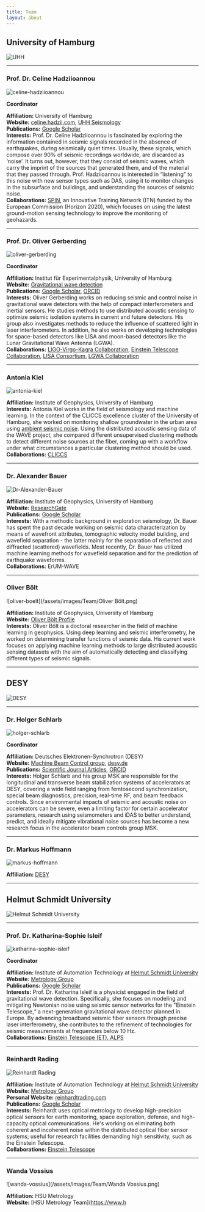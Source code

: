 ```yaml
---
title: Team
layout: about
---
```



## University of Hamburg

![UHH](/assets/images/Logo/uni_hamburg_square.png)


---

### Prof. Dr. Celine Hadziioannou

![celine-hadziioannou](/assets/images/Team/celine-hadziioannou-round.png)

**Coordinator**

**Affiliation:** University of Hamburg  
**Website:** [celine.hadzii.com](https://celine.hadzii.com), [UHH Seismology](https://www.geo.uni-hamburg.de/en/geophysik/forschung/seismology.html)  
**Publications:** [Google Scholar](https://scholar.google.de/citations?hl=en&user=WvhdbrgAAAAJ)  
**Interests:** Prof. Dr. Celine Hadziioannou is fascinated by exploring the information contained in seismic signals recorded in the absence of earthquakes, during seismically quiet times. Usually, these signals, which compose over 90% of seismic recordings worldwide, are discarded as ‘noise’. It turns out, however, that they consist of seismic waves, which carry the imprint of the sources that generated them, and of the material that they passed through. Prof. Hadziioannou is interested in “listening” to this noise with new sensor types such as DAS, using it to monitor changes in the subsurface and buildings, and understanding the sources of seismic noise.  
**Collaborations:** [SPIN](https://spin-itn.eu/), an Innovative Training Network (ITN) funded by the European Commission (Horizon 2020), which focuses on using the latest ground-motion sensing technology to improve the monitoring of geohazards.

---

### Prof. Dr. Oliver Gerberding

![oliver-gerberding](/assets/images/Team/oliver_gerberding_round.png)

**Coordinator**

**Affiliation:** Institut für Experimentalphysik, University of Hamburg  
**Website:** [Gravitational wave detection](https://www.physik.uni-hamburg.de/iexp/gwd)  
**Publications:** [Google Scholar](https://scholar.google.com/citations?user=-h2HvqcAAAAJ&hl=de), [ORCID](https://orcid.org/0000-0001-7740-2698)  
**Interests:** Oliver Gerberding works on reducing seismic and control noise in gravitational wave detectors with the help of compact interferometers and inertial sensors. He studies methods to use distributed acoustic sensing to optimize seismic isolation systems in current and future detectors. His group also investigates methods to reduce the influence of scattered light in laser interferometers. In addition, he also works on developing technologies for space-based detectors like LISA and moon-based detectors like the Lunar Gravitational Wave Antenna (LGWA).  
**Collaborations:** [LIGO-Virgo-Kagra Collaboration](https://www.ligo.org/), [Einstein Telescope Collaboration](https://www.et-gw.eu/), [LISA Consortium](https://www.lisamission.org/), [LGWA Collaboration](http://lgwa.unicam.it/index.php)

---

### Antonia Kiel

![antonia-kiel](/assets/images/Team/antonia_kiel_round.png)

**Affiliation:** Institute of Geophysics, University of Hamburg  
**Interests:** Antonia Kiel works in the field of seismology and machine learning. In the context of the CLICCS excellence cluster of the University of Hamburg, she worked on monitoring shallow groundwater in the urban area using [ambient seismic noise](https://www.youtube.com/watch?v=9IATkjy-sdA&t=402s). Using the distributed acoustic sensing data of the WAVE project, she compared different unsupervised clustering methods to detect different noise sources at the fiber, coming up with a workflow under what circumstances a particular clustering method should be used.  
**Collaborations:** [CLICCS](https://www.cliccs.uni-hamburg.de/de.html)

---

### Dr. Alexander Bauer

![Dr-Alexander-Bauer](/assets/images/Team/photo_bauer_200x200.png)

**Affiliation:** Institute of Geophysics, University of Hamburg  
**Website:** [ResearchGate](https://www.researchgate.net/profile/Alexander-Bauer-3)  
**Publications:** [Google Scholar](https://scholar.google.de/citations?user=yxmye-sAAAAJ)  
**Interests:** With a methodic background in exploration seismology, Dr. Bauer has spent the past decade working on seismic data characterization by means of wavefront attributes, tomographic velocity model building, and wavefield separation - the latter mainly for the separation of reflected and diffracted (scattered) wavefields. Most recently, Dr. Bauer has utilized machine learning methods for wavefield separation and for the prediction of earthquake waveforms.  
**Collaborations:** ErUM-WAVE

---

### Oliver Bölt

![oliver-boelt](/assets/images/Team/Oliver Bölt.png)

**Affiliation:** Institute of Geophysics, University of Hamburg  
**Website:** [Oliver Bölt Profile](https://www.geo.uni-hamburg.de/en/geophysik/personen/boelt-oliver.html)  
**Interests:** Oliver Bölt is a doctoral researcher in the field of machine learning in geophysics. Using deep learning and seismic interferometry, he worked on determining transfer functions of seismic data. His current work focuses on applying machine learning methods to large distributed acoustic sensing datasets with the aim of automatically detecting and classifying different types of seismic signals.

---

## DESY

![DESY](/assets/images/Logo/desy.png)

---

### Dr. Holger Schlarb

![holger-schlarb](/assets/images/Team/fotor-2024050716349.png)

**Coordinator**

**Affiliation:** Deutsches Elektronen-Synchrotron (DESY)  
**Website:** [Machine Beam Control group](https://msk.desy.de/), [desy.de](https://www.desy.de/index_eng.html)  
**Publications:** [Scientific Journal Articles](https://msk.desy.de/e88991/e89336/index_ger.html), [ORCID](https://orcid.org/0000-0003-4115-5183)  
**Interests:** Holger Schlarb and his group MSK are responsible for the longitudinal and transverse beam stabilization systems of accelerators at DESY, covering a wide field ranging from femtosecond synchronization, special beam diagnostics, precision, real-time RF, and beam feedback controls. Since environmental impacts of seismic and acoustic noise on accelerators can be severe, even a limiting factor for certain accelerator parameters, research using seismometers and iDAS to better understand, predict, and ideally mitigate vibrational noise sources has become a new research focus in the accelerator beam controls group MSK.

---

### Dr. Markus Hoffmann

![markus-hoffmann](/assets/images/Team/placeholder.png)

**Affiliation:** [DESY](https://www.desy.de)

---

## Helmut Schmidt University

![Helmut Schmidt University](/assets/images/Logo/logo_HSU.png)


---

### Prof. Dr. Katharina-Sophie Isleif

![katharina-sophie-isleif](/assets/images/Team/katharina_sophie_lief_round.png)

**Coordinator**

**Affiliation:** Institute of Automation Technology at [Helmut Schmidt University](https://www.hsu-hh.de/)  
**Website:** [Metrology Group](https://www.hsu-hh.de/mt)  
**Publications:** [Google Scholar](https://scholar.google.com/citations?hl=de&user=5clbTvsAAAAJ&view_op=list_works&sortby=pubdate)  
**Interests:** Prof. Dr. Katharina Isleif is a physicist engaged in the field of gravitational wave detection. Specifically, she focuses on modeling and mitigating Newtonian noise using seismic sensor networks for the "Einstein Telescope,“ a next-generation gravitational wave detector planned in Europe. By advancing broadband seismic fiber sensors through precise laser interferometry, she contributes to the refinement of technologies for seismic measurements at frequencies below 10 Hz.  
**Collaborations:** [Einstein Telescope (ET), ALPS](https://alps.desy.de/)

---

### Reinhardt Rading

![Reinhardt Rading](/assets/images/Team/reinhardt.png)

**Affiliation:** Institute of Automation Technology at [Helmut Schmidt University](https://www.hsu-hh.de/)  
**Website:** [Metrology Group](https://www.hsu-hh.de/mt)  
**Personal Website:** [reinhardtrading.com](https://reinhardtrading.com/)  
**Publications:** [Google Scholar](https://scholar.google.com/citations?user=TTOUhhQAAAAJ&hl=en)  
**Interests:** Reinhardt uses optical metrology to develop high-precision optical sensors for earth monitoring, space exploration, defense, and high-capacity optical communications. He's working on eliminating both coherent and incoherent noise within the distributed optical fiber sensor systems; useful for research facilities demanding high sensitivity, such as the Einstein Telescope.  
**Collaborations:** [Einstein Telescope](https://www.et-gw.eu/index.php)

---

### Wanda Vossius

![wanda-vossius](/assets/images/Team/Wanda Vossius.png)

**Affiliation:** HSU Metrology  
**Website:** [HSU Metrology Team](https://www.h
